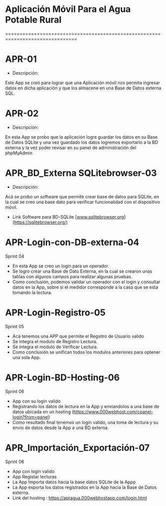 # Aplicación Móvil Para el Agua Potable Rural
=============================================================================== 

# APR-01

 - Descripción:
 
Este App se creó para lograr que una Aplicación móvil
nos permita ingresar datos en dicha aplicación y que los almacene en
una Base de Datos externa SQL.

# APR-02

 - Descripción:
 
En esta App se probo que la aplicación logre guardar los datos en su Base de Datos SQLite 
y una vez guardado los datos logremos exportarlo a la BD externa y la vez poder revisar en
su panel de administración del phpMyAdmin 


# APR_BD_Externa SQLitebrowser-03

 - Descripción:

Acá se probo un software que permite crear base de datos para SQLite, en la cual se 
creo una base dato para verificar funcionalidad con el dispositivo móvil.

 - Link Software para BD-SQLite [www.sqlitebrowser.org](https://sqlitebrowser.org/)

# APR-Login-con-DB-externa-04
  Sprint 04

 - En esta App se creo un login para un operador.
 - Se logro crear una Base de Dato Externa, en la cual se crearon unas tablas con algunos 
   campos para realizar algunas pruebas.
 - Como conclusión, podemos validar un operador con el login y consultar datos en la App,
   sobre si el medidor corresponde a la casa que se esta tomando la lectura.
   
# APR-Login-Registro-05
  Sprint 05
  
  - Acá tenemos una APP que permite el Regsitro de Usuario valido 
  - Se integra el modulo de Registro Lectura.
  - Se integra el modulo de Verificar Lectura.
  - Como conclusión se unifican todos los modulos anteriores para optener una sola App.
  
 # APR-Login-BD-Hosting-06
   Sprint 06
   - App con su login valido
   - Registrando los datos de lectura en la App y enviandolos a una base de datos ubicada en un hosting
   (https://www.000webhost.com/cpanel-login?from=panel)
   - Como resultado final tenemos un login valido, una toma de lectura y su envio de datos desde la App a una BD externa.
   
 # APR_Importación_Exportación-07
   Sprint 06
   - App con login valido
   - App Registar lecturas
   - La App Importa datos hacia la base datos SQLite de la Appp
   - La App exporta los datos registrados en la App hacia la Base de Datos externa.
   - Link del hosting : https://apragua.000webhostapp.com/login.html
   
   
   
   

